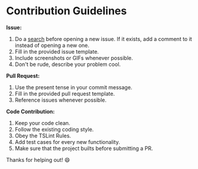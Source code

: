# Contribution Guidelines

**Issue:**

1. Do a [search](https://github.com/JimiC/node-directory-structure-integrity/issues?q=is%3Aopen+is%3Aissue) before opening a new issue. If it exists, add a comment to it instead of opening a new one.
1. Fill in the provided issue template.
1. Include screenshots or GIFs whenever possible.
1. Don't be rude, describe your problem cool.

**Pull Request:**

1. Use the present tense in your commit message.
1. Fill in the provided pull request template.
1. Reference issues whenever possible.

**Code Contribution:**

1. Keep your code clean.
1. Follow the existing coding style.
1. Obey the TSLint Rules.
1. Add test cases for every new functionality.
1. Make sure that the project builts before submitting a PR.

Thanks for helping out! :smile:
